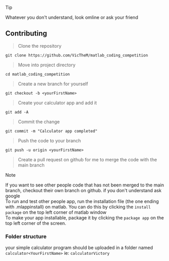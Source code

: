 > [!TIP]
> Whatever you don't understand, look omline or ask your friend

## Contributing
> Clone the repository
 ```
git clone https://github.com/VicTheM/matlab_coding_competition
```
> Move into project directory
```
cd matlab_coding_competition
```
> Create a new branch for yourself
```
git checkout -b <yourFirstName>
```
> Create your calculator app and add it
```
git add -A
```
> Commit the change
```
git commit -m "Calculator app completed"
```
> Push the code to your branch
```
git push -u origin <yourFirstName>
```
> Create a pull request on github for me to merge the code with the main branch

> [!NOTE]
> If you want to see other people code that has not been merged to the main branch, checkout their own branch on github. if you don't understand ask google<br>
> To run and test other people app, run the installation file (the one ending with .mlappinstall) on matlab. You can do this by clicking the `install package` on the top left corner of matlab window<br>
> To make your app installable, package it by clicking the `package app` on the top left corner of the screen.<br>


### Folder structure
your simple calculator program should be uploaded in a folder named ```calculator<YourFirstName>``` ie: ```calculatorVictory```
